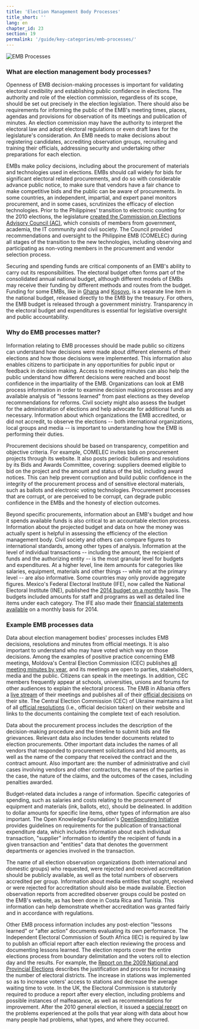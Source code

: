 ```yaml
---
title: 'Election Management Body Processes'
title_short: ''
lang: en
chapter_id: 23
section: 19
permalink: '/guide/key-categories/emb-processes/'
---
```


![EMB Processes](/images/inventory/categories/election-management-body-processes.png)

### What are election management body processes?

Openness of EMB decision-making processes is important for validating electoral credibility and establishing public confidence in elections. The authority and role of the election commission, regardless of its scope, should be set out precisely in the election legislation. There should also be requirements for informing the public of the EMB's meeting times, places, agendas and provisions for observation of its meetings and publication of minutes. An election commission may have the authority to interpret the electoral law and adopt electoral regulations or even draft laws for the legislature's consideration. An EMB needs to make decisions about registering candidates, accrediting observation groups, recruiting and training their officials, addressing security and undertaking other preparations for each election.

EMBs make policy decisions, including about the procurement of materials and technologies used in elections. EMBs should call widely for bids for significant electoral related procurements, and do so with considerable advance public notice, to make sure that vendors have a fair chance to make competitive bids and the public can be aware of procurements. In some countries, an independent, impartial, and expert panel monitors procurement, and in some cases, scrutinizes the efficacy of election technologies. Prior to the Philippines' transition to electronic counting for the 2010 elections, the legislature [created the Commission on Elections Advisory Council (AC)](http://www.comelec.gov.ph/?r=References/RelatedLaws/ElectionLaws/AutomatedElection/RA9369), which consists of members from government, academia, the IT community and civil society. The Council provided recommendations and oversight to the Philippine EMB (COMELEC) during all stages of the transition to the new technologies, including observing and participating as non-voting members in the procurement and vendor selection process.

Securing and spending funds are critical components of an EMB's ability to carry out its responsibilities. The electoral budget often forms part of the consolidated annual national budget, although different models of EMBs may receive their funding by different methods and routes from the budget. Funding for some EMBs, like in [Ghana](http://www.mofep.gov.gh/budget-statements) and [Kosovo](https://mf.rks-gov.net/en-us/Budget/Budget-of-Republic-of-Kosovo/Central-Budget), is a separate line item in the national budget, released directly to the EMB by the treasury. For others, the EMB budget is released through a government ministry. Transparency in the electoral budget and expenditures is essential for legislative oversight and public accountability.

### Why do EMB processes matter?

Information relating to EMB processes should be made public so citizens can understand how decisions were made about different elements of their elections and how those decisions were implemented. This information also enables citizens to participate in any opportunities for public input or feedback in decision making. Access to meeting minutes can also help the public understand how different decisions were reached and boost confidence in the impartiality of the EMB. Organizations can look at EMB process information in order to examine decision making processes and any available analysis of "lessons learned" from past elections as they develop recommendations for reforms. Civil society might also assess the budget for the administration of elections and help advocate for additional funds as necessary. Information about which organizations the EMB accredited, or did not accredit, to observe the elections -- both international organizations, local groups and media -- is important to understanding how the EMB is performing their duties.

Procurement decisions should be based on transparency, competition and objective criteria. For example, COMELEC invites bids on procurement projects through its website. It also posts periodic bulletins and resolutions by its Bids and Awards Committee, covering: suppliers deemed eligible to bid on the project and the amount and status of the bid, including award notices. This can help prevent corruption and build public confidence in the integrity of the procurement process and of sensitive electoral materials, such as ballots and electronic voting technologies. Procurement processes that are corrupt, or are perceived to be corrupt, can degrade public confidence in the EMBs and the honesty of election outcomes.

Beyond specific procurements, information about an EMB's budget and how it spends available funds is also critical to an accountable election process. Information about the projected budget and data on how the money was actually spent is helpful in assessing the efficiency of the election management body. Civil society and others can compare figures to international standards, among other types of analysis. Information at the level of individual transactions -- including the amount, the recipient of funds and the authorizing entity -- is the most granular level for budgets and expenditures. At a higher level, line item amounts for categories like salaries, equipment, materials and other things -- while not at the primary level -- are also informative. Some countries may only provide aggregate figures. Mexico's Federal Electoral Institute (IFE), now called the National Electoral Institute (INE), published the [2014 budget on a monthly](http://www.ine.mx/archivos3/portal/historico/contenido/interiores/Detalle_PresupuestoIFE-id-a761d23617c1c310VgnVCM1000000c68000aRCRD/) basis. The budgets included amounts for staff and programs as well as detailed line items under each category. The IFE also made their [financial statements available](http://www.ine.mx/archivos3/portal/historico/contenido/Estados_Financieroos_del_IFE/) on a monthly basis for 2014.

### Example EMB processes data

Data about election management bodies' processes includes EMB decisions, resolutions and minutes from official meetings. It is also important to understand who may have voted which way on those decisions. Among the examples of positive practice concerning EMB meetings, Moldova's Central Election Commission (CEC) publishes [all meeting minutes by year](http://www.cec.md/index.php?pag=news&id=1049&l=ro), and its meetings are open to parties, stakeholders, media and the public. Citizens can speak in the meetings. In addition, CEC members frequently appear at schools, universities, unions and forums for other audiences to explain the electoral process. The EMB in Albania offers a [live stream](http://www2.cec.org.al/sq-al/mbledhjet-live) of their meetings and publishes all of their [official decisions](http://www2.cec.org.al/sq-al/kqz-vendimet) on their site. The Central Election Commission (CEC) of Ukraine maintains a list of all [official resolutions](http://www.cvk.gov.ua/pls/acts/New) (i.e., official decision taken) on their website and links to the documents containing the complete text of each resolution.

Data about the procurement process includes the description of the decision-making procedure and the timeline to submit bids and file grievances. Relevant data also includes tender documents related to election procurements. Other important data includes the names of all vendors that responded to procurement solicitations and bid amounts, as well as the name of the company that received the contract and the contract amount. Also important are: the number of administrative and civil cases involving vendors and other contractors, the names of the parties in the case, the nature of the claims, and the outcomes of the cases, including penalties awarded.

Budget-related data includes a range of information. Specific categories of spending, such as salaries and costs relating to the procurement of equipment and materials (ink, ballots, etc), should be delineated. In addition to dollar amounts for specific line items, other types of information are also important. The Open Knowledge Foundation's [OpenSpending Initiative](http://community.openspending.org/research/standard/technical/) provides guidelines on requirements for the publication of transactional expenditure data, which includes information about each individual transaction, "supplier" information to identify the recipient of funds in a given transaction and "entities" data that denotes the government departments or agencies involved in the transaction.

The name of all election observation organizations (both international and domestic groups) who requested, were rejected and received accreditation should be publicly available, as well as the total numbers of observers accredited per group. Information about media entities that sought, received or were rejected for accreditation should also be made available. Election observation reports from accredited observer groups could be posted on the EMB's website, as has been done in Costa Rica and Tunisia. This information can help demonstrate whether accreditation was granted fairly and in accordance with regulations.

Other EMB process information includes any post-election "lessons learned" or "after action" documents evaluating its own performance. The Independent Electoral Commission of South Africa (IEC) is required by law to publish an official report after each election reviewing the process and documenting lessons learned. The election reports cover the entire elections process from boundary delimitation and the voters roll to election day and the results. For example, the [Report on the 2009 National and Provincial Elections](http://www.elections.org.za/content/Documents/Election-reports/National-and-Provincial-Elections/2009-National-and-Provincial-Elections-Report/) describes the justification and process for increasing the number of electoral districts. The increase in stations was implemented so as to increase voters' access to stations and decrease the average waiting time to vote. In the UK, the Electoral Commission is statutorily required to produce a report after every election, including problems and possible instances of malfeasance, as well as recommendations for improvement. After the 2010 general election, it issued a [special report](http://www.electoralcommission.org.uk/__data/assets/pdf_file/0010/100702/Report-on-the-administration-of-the-2010-UK-general-election.pdf) on the problems experienced at the polls that year along with data about how many people had problems, what types, and where they occurred.
